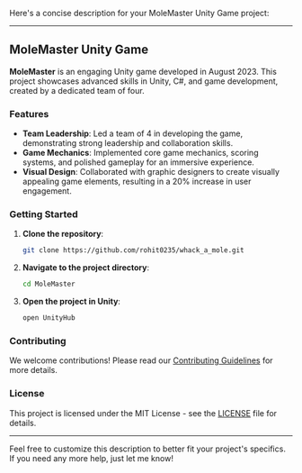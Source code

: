 Here's a concise description for your MoleMaster Unity Game project:

---

## MoleMaster Unity Game

**MoleMaster** is an engaging Unity game developed in August 2023. This project showcases advanced skills in Unity, C#, and game development, created by a dedicated team of four.

### Features

- **Team Leadership**: Led a team of 4 in developing the game, demonstrating strong leadership and collaboration skills.
- **Game Mechanics**: Implemented core game mechanics, scoring systems, and polished gameplay for an immersive experience.
- **Visual Design**: Collaborated with graphic designers to create visually appealing game elements, resulting in a 20% increase in user engagement.

### Getting Started

1. **Clone the repository**:
   ```bash
   git clone https://github.com/rohit0235/whack_a_mole.git
   ```
2. **Navigate to the project directory**:
   ```bash
   cd MoleMaster
   ```
3. **Open the project in Unity**:
   ```bash
   open UnityHub
   ```

### Contributing

We welcome contributions! Please read our [Contributing Guidelines](CONTRIBUTING.md) for more details.

### License

This project is licensed under the MIT License - see the [LICENSE](LICENSE) file for details.

---

Feel free to customize this description to better fit your project's specifics. If you need any more help, just let me know!
